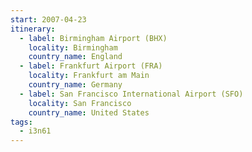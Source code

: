 ```yaml
---
start: 2007-04-23
itinerary:
  - label: Birmingham Airport (BHX)
    locality: Birmingham
    country_name: England
  - label: Frankfurt Airport (FRA)
    locality: Frankfurt am Main
    country_name: Germany
  - label: San Francisco International Airport (SFO)
    locality: San Francisco
    country_name: United States
tags:
  - i3n61
---
```

